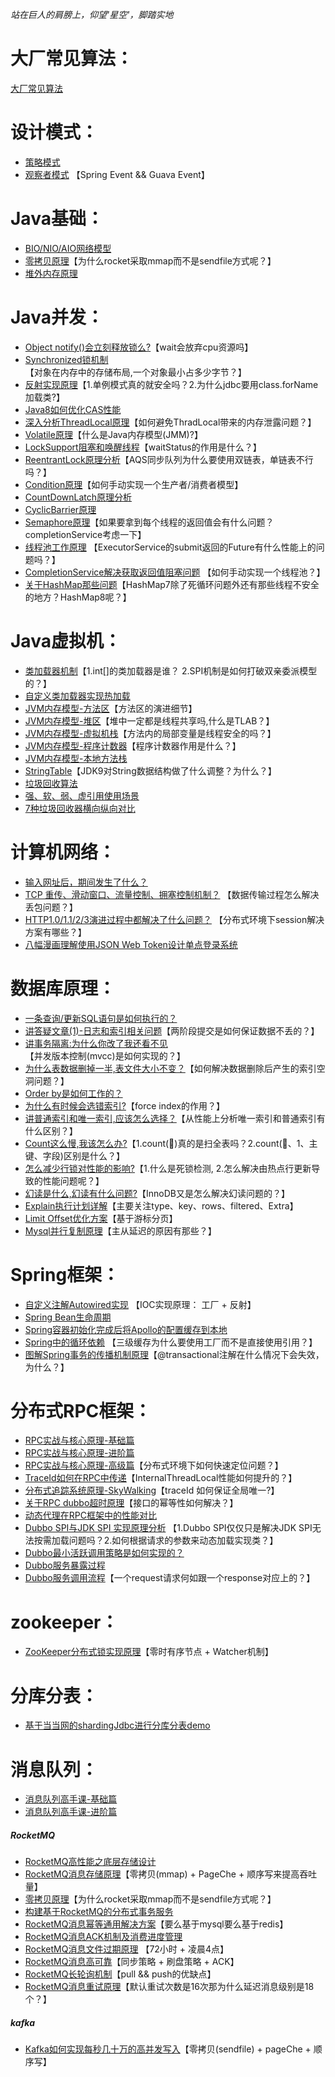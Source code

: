  _站在巨人的肩膀上，仰望'星空'，脚踏实地_
 
# 大厂常见算法： 

[大厂常见算法](大厂常见算法/leetcode算法.md)

# 设计模式：
- [策略模式](设计模式/策略模式.md)
- [观察者模式](设计模式/观察者模式.md) 【Spring Event && Guava Event】

# Java基础：
- [BIO/NIO/AIO网络模型](Java基础/IO网络模型.md)
- [零拷贝原理](消息队列/零拷贝原理.md)【为什么rocket采取mmap而不是sendfile方式呢？】
- [堆外内存原理](Java基础/堆外内存原理.md)


# Java并发：
- [Object notify()会立刻释放锁么?](Java并发/Object%20notify()会立刻释放锁么.md)【wait会放弃cpu资源吗】
- [Synchronized锁机制](Java并发/Synchronized锁机制.md)【对象在内存中的存储布局,一个对象最小占多少字节？】
- [反射实现原理](Java并发/反射获取class对象的方式.md)【1.单例模式真的就安全吗？2.为什么jdbc要用class.forName加载类?】
- [Java8如何优化CAS性能](Java并发/Java8如何优化CAS性能.md) 
- [深入分析ThreadLocal原理](Java并发/深入分析ThreadLocal原理.md)【如何避免ThradLocal带来的内存泄露问题？】
- [Volatile原理](Java并发/Volatile原理.md)【什么是Java内存模型(JMM)?】
- [LockSupport阻塞和唤醒线程](Java并发/LockSupport阻塞和唤醒线程.md)【waitStatus的作用是什么？】
- [ReentrantLock原理分析](Java并发/ReentrantLock原理分析.md)【AQS同步队列为什么要使用双链表，单链表不行吗？】
- [Condition原理](Java并发/Condition原理.md)【如何手动实现一个生产者/消费者模型】
- [CountDownLatch原理分析](Java并发/CountDownLatch原理分析.md)
- [CyclicBarrier原理](Java并发/CyclicBarrier原理.md)
- [Semaphore原理](Java并发/Semaphore原理.md)【如果要拿到每个线程的返回值会有什么问题？completionService考虑一下】
- [线程池工作原理](Java并发/线程池工作原理.md) 【ExecutorService的submit返回的Future有什么性能上的问题吗？】
- [CompletionService解决获取返回值阻塞问题](Java并发/CompletionService解决获取返回值阻塞问题.md)
  【如何手动实现一个线程池？】
- [关于HashMap那些问题](Java并发/关于HashMap那些问题.md)【HashMap7除了死循环问题外还有那些线程不安全的地方？HashMap8呢？】
  


# Java虚拟机：
- [类加载器机制](Java虚拟机/类加载器.md)【1.int[]的类加载器是谁？ 2.SPI机制是如何打破双亲委派模型的？】
- [自定义类加载器实现热加载](Java虚拟机/自定义类加载器实现热加载.md)
- [JVM内存模型-方法区](Java虚拟机/JVM内存模型-方法区.md)【方法区的演进细节】
- [JVM内存模型-堆区](Java虚拟机/JVM内存模型-堆区.md)【堆中一定都是线程共享吗,什么是TLAB？】
- [JVM内存模型-虚拟机栈](Java虚拟机/JVM内存模型-虚拟机栈.md)【方法内的局部变量是线程安全的吗？】
- [JVM内存模型-程序计数器](Java虚拟机/JVM内存模型-程序计数器.md)【程序计数器作用是什么？】
- [JVM内存模型-本地方法栈](Java虚拟机/JVM内存模型-本地方法栈.md)
- [StringTable](Java虚拟机/StringTable.md)【JDK9对String数据结构做了什么调整？为什么？】
- [垃圾回收算法](Java虚拟机/垃圾回收算法.md)
- [强、软、弱、虚引用使用场景](Java虚拟机/强、软、弱、虚引用使用场景.md)
- [7种垃圾回收器横向纵向对比](Java虚拟机/7种垃圾回收器横向纵向对比.md)

# 计算机网络： 
- [输入网址后，期间发生了什么？](计算机网络/输入网址后，期间发生了什么.md)
- [TCP 重传、滑动窗口、流量控制、拥塞控制机制？](计算机网络/TCP%20重传、滑动窗口、流量控制、拥塞控制机制.md)
  【数据传输过程怎么解决丢包问题？】
- [HTTP1.0/1.1/2/3演进过程中都解决了什么问题？](计算机网络/HTTP演进过程中都解决了什么问题.md)
  【分布式环境下session解决方案有哪些？】
- [八幅漫画理解使用JSON Web Token设计单点登录系统](计算机网络/八幅漫画理解使用JSON%20Web%20Token设计单点登录系统.md)

# 数据库原理： 
- [一条查询/更新SQL语句是如何执行的？](数据库原理/一条SQL查询或更新语句是如何执行的.md)
- [讲答疑文章(1)-日志和索引相关问题](数据库原理/讲答疑文章(1)-日志和索引相关问题.md)【两阶段提交是如何保证数据不丢的？】
- [讲事务隔离:为什么你改了我还看不见](数据库原理/讲事务隔离:为什么你改了我还看不见.md)【并发版本控制(mvcc)是如何实现的？】
- [为什么表数据删掉一半,表文件大小不变？](数据库原理/为什么表数据删掉一半,表文件大小不变？.md)【如何解决数据删除后产生的索引空洞问题？】
- [Order by是如何工作的？](数据库原理/orderby是怎么工作的.md)
- [为什么有时候会选错索引?](数据库原理/为什么有时候会选错索引.md)【force index的作用？】
- [讲普通索引和唯一索引,应该怎么选择？](数据库原理/讲普通索引和唯一索引,应该怎么选择.md)【从性能上分析唯一索引和普通索引有什么区别？】
- [Count这么慢,我该怎么办?](数据库原理/count这么慢,我该怎么办.md)【1.count(🌟)真的是扫全表吗？2.count(🌟、1、主键、字段)区别是什么？】
- [怎么减少行锁对性能的影响?](数据库原理/怎么减少行锁对性能的影响.md)【1.什么是死锁检测, 2.怎么解决由热点行更新导致的性能问题呢？】
- [幻读是什么,幻读有什么问题?](数据库原理/幻读是什么,幻读有什么问题.md)【InnoDB又是怎么解决幻读问题的？】
- [Explain执行计划详解](数据库原理/Explain执行计划详解.md)【主要关注type、key、rows、filtered、Extra】
- [Limit Offset优化方案](数据库原理/Limit%20Offset优化方案.md)【基于游标分页】
- [Mysql并行复制原理](数据库原理/Mysql并行复制原理.md)【主从延迟的原因有那些？】





# Spring框架：
- [自定义注解Autowired实现](Spring框架/自定义注解Autowired实现.md) 【IOC实现原理： 工厂 + 反射】
- [Spring Bean生命周期](Spring框架/Spring%20Bean生命周期) 
- [Spring容器初始化完成后将Apollo的配置缓存到本地](Spring框架/Spring容器初始化完成后将Apollo的配置缓存到本地.md) 
- [Spring中的循环依赖](Spring框架/Spring中的循环依赖.md) 【三级缓存为什么要使用工厂而不是直接使用引用？】
- [图解Spring事务的传播机制原理](Spring框架/图解Spring事务的传播机制原理.md)【@transactional注解在什么情况下会失效，为什么？】

# 分布式RPC框架： 
- [RPC实战与核心原理-基础篇](分布式RPC框架/RPC实战与核心原理-基础篇.md)
- [RPC实战与核心原理-进阶篇](分布式RPC框架/RPC实战与核心原理-进阶篇.md)
- [RPC实战与核心原理-高级篇](分布式RPC框架/RPC实战与核心原理-高级篇.md)【分布式环境下如何快速定位问题？】
- [TraceId如何在RPC中传递](分布式RPC框架/TraceId如何在RPC中传递.md)【InternalThreadLocal性能如何提升的？】
- [分布式追踪系统原理-SkyWalking](分布式RPC框架/分布式追踪系统原理-SkyWalking.md)【traceId 如何保证全局唯一?】
- [关于RPC dubbo超时原理](分布式RPC框架/关于RPC%20dubbo超时原理.md)【接口的幂等性如何解决？】
- [动态代理在RPC框架中的性能对比](分布式RPC框架/动态代理在RPC框架中的性能对比.md)
- [Dubbo SPI与JDK SPI 实现原理分析](Dubbo%20SPI与JDK%20SPI%20实现原理分析.md)
  【1.Dubbo SPI仅仅只是解决JDK SPI无法按需加载问题吗？2.如何根据请求的参数来动态加载实现类？】
- [Dubbo最小活跃调用策略是如何实现的？](分布式RPC框架/Dubbo最小活跃调用策略是如何实现的.md)
- [Dubbo服务暴露过程](分布式RPC框架/Dubbo服务暴露过程.md)
- [Dubbo服务调用流程](分布式RPC框架/Dubbo服务调用流程.md)【一个request请求何如跟一个response对应上的？】

# zookeeper： 
- [ZooKeeper分布式锁实现原理](zookeeper/ZooKeeper分布式锁实现原理.md)【零时有序节点 + Watcher机制】



# 分库分表： 
- [基于当当网的shardingJdbc进行分库分表demo](分库分表/基于当当网的shardingJdbc进行分库分表.md)

# 消息队列： 
- [消息队列高手课-基础篇](消息队列/消息队列高手课-基础篇.md)
- [消息队列高手课-进阶篇](消息队列/消息队列高手课-进阶篇.md)
##### RocketMQ
- [RocketMQ高性能之底层存储设计](消息队列/RocketMQ高性能之底层存储设计.md)
- [RocketMQ消息存储原理](消息队列/RocketMQ消息存储原理.md)【零拷贝(mmap) + PageChe + 顺序写来提高吞吐量】
- [零拷贝原理](消息队列/零拷贝原理.md)【为什么rocket采取mmap而不是sendfile方式呢？】
- [构建基于RocketMQ的分布式事务服务](消息队列/构建基于RocketMQ的分布式事务服务.md)
- [RocketMQ消息幂等通用解决方案](消息队列/RocketMQ消息幂等通用解决方案.md)【要么基于mysql要么基于redis】
- [RocketMQ消息ACK机制及消费进度管理](消息队列/RocketMQ消息ACK机制及消费进度管理.md)
- [RocketMQ消息文件过期原理](消息队列/RocketMQ消息文件过期原理.md) 【72小时 + 凌晨4点】
- [RocketMQ消息高可靠](消息队列/RocketMQ消息高可靠.md)【同步策略 + 刷盘策略 + ACK】
- [RocketMQ长轮询机制](消息队列/RocketMQ长轮询机制.md)【pull && push的优缺点】
- [RocketMQ消息重试原理](消息队列/RocketMQ消息重试原理.md)【默认重试次数是16次那为什么延迟消息级别是18个？】
##### kafka
- [Kafka如何实现每秒几十万的高并发写入](消息队列/Kafka如何实现每秒几十万的高并发写入.md)【零拷贝(sendfile) + pageChe + 顺序写】









